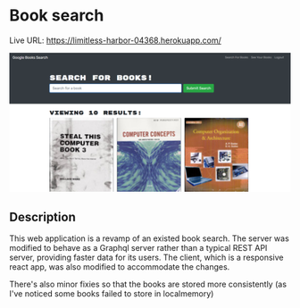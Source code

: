 # Book search

Live URL: https://limitless-harbor-04368.herokuapp.com/

![Screenshot](./assets/preview.png)


## Description

This web application is a revamp of an existed book search. The server was modified to behave as a Graphql server rather than a typical REST API server, providing faster data for its users. The client, which is a responsive react app, was also modified to accommodate the changes.

There's also minor fixies so that the books are stored more consistently (as I've noticed some books failed to store in localmemory)
